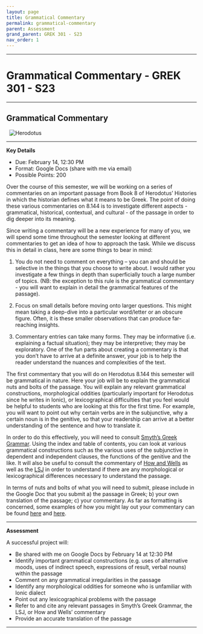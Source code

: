 ```yaml
---
layout: page
title: Grammatical Commentary
permalink: grammatical-commentary
parent: Assessment
grand_parent: GREK 301 - S23
nav_order: 1
---
```

***

# Grammatical Commentary - GREK 301 - S23

***

## Grammatical Commentary
&nbsp;
![Herodotus](https://pictures.abebooks.com/isbn/9780521575713-us.jpg)

***

**Key Details**

- Due: February 14, 12:30 PM 
- Format: Google Docs (share with me via email)
- Possible Points: 200

Over the course of this semester, we will be working on a series of commentaries on an important passage from Book 8 of Herodotus’ Histories in which the historian defines what it means to be Greek. The point of doing these various commentaries on 8.144 is to investigate different aspects - grammatical, historical, contextual, and cultural - of the passage in order to dig deeper into its meaning.

Since writing a commentary will be a new experience for many of you, we will spend some time throughout the semester looking at different commentaries to get an idea of how to approach the task. While we discuss this in detail in class, here are some things to bear in mind:

1) You do not need to comment on everything – you can and should be selective in the things that you choose to write about. I would rather you investigate a few things in depth than superficially touch a large number of topics. (NB: the exception to this rule is the grammatical commentary - you will want to explain in detail the grammatical features of the passage).

2) Focus on small details before moving onto larger questions. This might mean taking a deep-dive into a particular word/letter or an obscure figure. Often, it is these smaller observations that can produce far-reaching insights. 

3) Commentary entries can take many forms. They may be informative (i.e. explaining a factual situation); they may be interpretive; they may be exploratory. One of the fun parts about creating a commentary is that you don’t have to arrive at a definite answer, your job is to help the reader understand the nuances and complexities of the text.

The first commentary that you will do on Herodotus 8.144 this semester will be grammatical in nature. Here your job will be to explain the grammatical nuts and bolts of the passage. You will explain any relevant grammatical constructions, morphological oddities (particularly important for Herodotus since he writes in Ionic), or lexicographical difficulties that you feel would be helpful to students who are looking at this for the first time. For example, you will want to point out why certain verbs are in the subjunctive, why a certain noun is in the genitive, so that your readership can arrive at a better understanding of the sentence and how to translate it. 

In order to do this effectively, you will need to consult [Smyth’s Greek Grammar](https://drive.google.com/file/d/1OUoFcKnkzot1-8I7Jc04MTEOUtdNCYGG/view). Using the index and table of contents, you can look at various grammatical constructions such as the various uses of the subjunctive in dependent and independent clauses, the functions of the genitive and the like. It will also be useful to consult the commentary of [How and Wells](https://drive.google.com/file/d/1nZz51mXSfKszCKd4v3pBFdVeLIhz7iUg/view) as well as the [LSJ](http://folio2.furman.edu/lsj/) in order to understand if there are any morphological or lexicographical differences necessary to understand the passage.

In terms of nuts and bolts of what you will need to submit, please include in the Google Doc that you submit a) the passage in Greek; b) your own translation of the passage; c) your commentary. As far as formatting is concerned, some examples of how you might lay out your commentary can be found [here](link) and [here](link).

***

**Assessment**

A successful project will:

- Be shared with me on Google Docs by February 14 at 12:30 PM
- Identify important grammatical constructions (e.g. uses of alternative moods, uses of indirect speech, expressions of result, verbal nouns) within the passage 
- Comment on any grammatical irregularities in the passage
- Identify any morphological oddities for someone who is unfamiliar with Ionic dialect
- Point out any lexicographical problems with the passage
- Refer to and cite any relevant passages in Smyth’s Greek Grammar, the LSJ, or How and Wells’ commentary
- Provide an accurate translation of the passage

***
